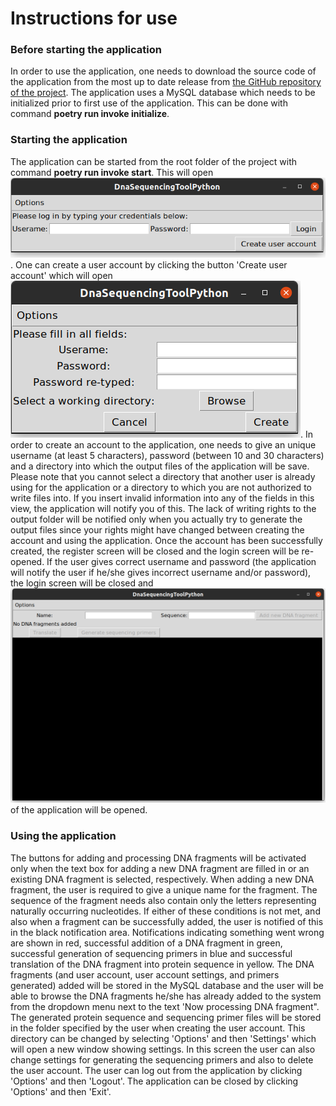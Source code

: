 # Instructions for use
### Before starting the application
In order to use the application, one needs to download the source code of the application from the most up to date release from [the GitHub repository of the project](https://github.com/MattiKannisto/ot-harjoitustyo). The application uses a MySQL database which needs to be initialized prior to first use of the application. This can be done with command **poetry run invoke initialize**.

### Starting the application
The application can be started from the root folder of the project with command **poetry run invoke start**. This will open ![a login screen](https://github.com/MattiKannisto/ot-harjoitustyo/raw/master/dokumentaatio/login_screen.tiff). One can create a user account by clicking the button 'Create user account' which will open ![a register screen](https://github.com/MattiKannisto/ot-harjoitustyo/raw/master/dokumentaatio/register_screen.tiff). In order to create an account to the application, one needs to give an unique username (at least 5 characters), password (between 10 and 30 characters) and a directory into which the output files of the application will be save. Please note that you cannot select a directory that another user is already using for the application or a directory to which you are not authorized to write files into. If you insert invalid information into any of the fields in this view, the application will notify you of this. The lack of writing rights to the output folder will be notified only when you actually try to generate the output files since your rights might have changed between creating the account and using the application. Once the account has been successfully created, the register screen will be closed and the login screen will be re-opened. If the user gives correct username and password (the application will notify the user if he/she gives incorrect username and/or password), the login screen will be closed and ![the main screen](https://github.com/MattiKannisto/ot-harjoitustyo/raw/master/dokumentaatio/main_screen.tiff) of the application will be opened.

### Using the application
The buttons for adding and processing DNA fragments will be activated only when the text box for adding a new DNA fragment are filled in or an existing DNA fragment is selected, respectively. When adding a new DNA fragment, the user is required to give a unique name for the fragment. The sequence of the fragment needs also contain only the letters representing naturally occurring nucleotides. If either of these conditions is not met, and also when a fragment can be successfully added, the user is notified of this in the black notification area. Notifications indicating something went wrong are shown in red, successful addition of a DNA fragment in green, successful generation of sequencing primers in blue and successful translation of the DNA fragment into protein sequence in yellow. The DNA fragments (and user account, user account settings, and primers generated) added will be stored in the MySQL database and the user will be able to browse the DNA fragments he/she has already added to the system from the dropdown menu next to the text 'Now processing DNA fragment". The generated protein sequence and sequencing primer files will be stored in the folder specified by the user when creating the user account. This directory can be changed by selecting 'Options' and then 'Settings' which will open a new window showing settings. In this screen the user can also change settings for generating the sequencing primers and also to delete the user account. The user can log out from the application by clicking 'Options' and then 'Logout'. The application can be closed by clicking 'Options' and then 'Exit'.
